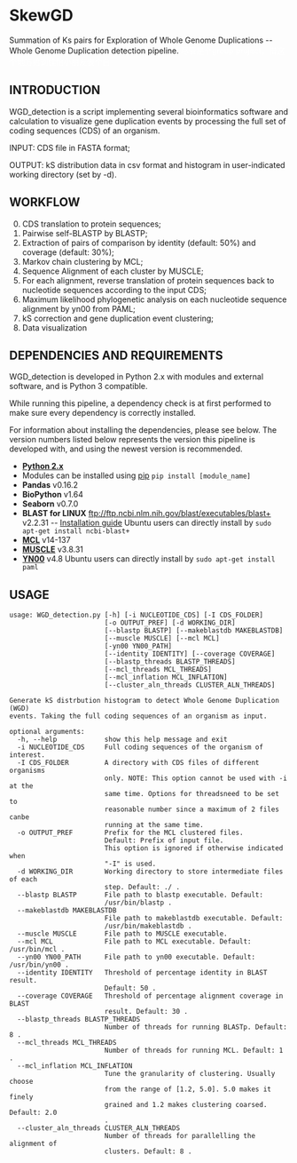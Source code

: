 # SkewGD
<p>
Summation of Ks pairs for Exploration of Whole Genome Duplications -- Whole Genome Duplication detection pipeline.
<span style='color:white'>尽管是个group project，借这个地方给刘佳怡小朋友表个白</span></p>

INTRODUCTION
------------

WGD_detection is a script implementing several bioinformatics software and calculation to visualize gene duplication events by processing the full set of coding sequences (CDS) of an organism.

INPUT: CDS file in FASTA format;

OUTPUT: kS distribution data in csv format and histogram in user-indicated working directory (set by -d).


WORKFLOW
--------

0. CDS translation to protein sequences;
1. Pairwise self-BLASTP by BLASTP;
2. Extraction of pairs of comparison by identity (default: 50%) and coverage (default: 30%);
3. Markov chain clustering by MCL;
4. Sequence Alignment of each cluster by MUSCLE;
5. For each alignment, reverse translation of protein sequences back to nucleotide sequences according to the input CDS;
6. Maximum likelihood phylogenetic analysis on each nucleotide sequence alignment by yn00 from PAML;
7. kS correction and gene duplication event clustering;
8. Data visualization


DEPENDENCIES AND REQUIREMENTS
-----------------------------

WGD_detection is developed in Python 2.x with modules and external software, and is Python 3 compatible.

While running this pipeline, a dependency check is at first performed to make sure every dependency is correctly installed.

For information about installing the dependencies, please see below. The version numbers listed below represents the version
this pipeline is developed with, and using the newest version is recommended.

* [**Python 2.x**](https://www.python.org/)
*   Modules can be installed using [pip](https://pip.pypa.io/en/stable/installing/) `pip install [module_name]`
*   **Pandas** v0.16.2
*   **BioPython** v1.64
*   **Seaborn** v0.7.0
* **BLAST for LINUX** ftp://ftp.ncbi.nlm.nih.gov/blast/executables/blast+ v2.2.31 -- [Installation guide](http://www.ncbi.nlm.nih.gov/books/NBK52640/) Ubuntu users can directly install by ```sudo apt-get install ncbi-blast+```
* [**MCL**](http://micans.org/mcl/) v14-137
* [**MUSCLE**](http://www.drive5.com/muscle/) v3.8.31
* [**YN00**](http://abacus.gene.ucl.ac.uk/software/paml.html#download) v4.8 Ubuntu users can directly install by ```sudo apt-get install paml```


USAGE
-----

```
usage: WGD_detection.py [-h] [-i NUCLEOTIDE_CDS] [-I CDS_FOLDER]
                        [-o OUTPUT_PREF] [-d WORKING_DIR] 
                        [--blastp BLASTP] [--makeblastdb MAKEBLASTDB]
                        [--muscle MUSCLE] [--mcl MCL]
                        [-yn00 YN00_PATH]
                        [--identity IDENTITY] [--coverage COVERAGE]
                        [--blastp_threads BLASTP_THREADS]
                        [--mcl_threads MCL_THREADS]
                        [--mcl_inflation MCL_INFLATION]
                        [--cluster_aln_threads CLUSTER_ALN_THREADS]

Generate kS distrbution histogram to detect Whole Genome Duplication (WGD)
events. Taking the full coding sequences of an organism as input.

optional arguments:
  -h, --help            show this help message and exit
  -i NUCLEOTIDE_CDS     Full coding sequences of the organism of interest.
  -I CDS_FOLDER         A directory with CDS files of different organisms
                        only. NOTE: This option cannot be used with -i at the
                        same time. Options for threadsneed to be set to
                        reasonable number since a maximum of 2 files canbe
                        running at the same time.
  -o OUTPUT_PREF        Prefix for the MCL clustered files. 
                        Default: Prefix of input file.
                        This option is ignored if otherwise indicated when 
                        "-I" is used.
  -d WORKING_DIR        Working directory to store intermediate files of each
                        step. Default: ./ .
  --blastp BLASTP       File path to blastp executable. Default:
                        /usr/bin/blastp .
  --makeblastdb MAKEBLASTDB
                        File path to makeblastdb executable. Default:
                        /usr/bin/makeblastdb .
  --muscle MUSCLE       File path to MUSCLE executable.
  --mcl MCL             File path to MCL executable. Default: /usr/bin/mcl .
  --yn00 YN00_PATH      File path to yn00 executable. Default: /usr/bin/yn00 .
  --identity IDENTITY   Threshold of percentage identity in BLAST result.
                        Default: 50 .
  --coverage COVERAGE   Threshold of percentage alignment coverage in BLAST
                        result. Default: 30 .
  --blastp_threads BLASTP_THREADS
                        Number of threads for running BLASTp. Default: 8 .
  --mcl_threads MCL_THREADS
                        Number of threads for running MCL. Default: 1 .
  --mcl_inflation MCL_INFLATION
                        Tune the granularity of clustering. Usually choose
                        from the range of [1.2, 5.0]. 5.0 makes it finely
                        grained and 1.2 makes clustering coarsed. Default: 2.0
                        .
  --cluster_aln_threads CLUSTER_ALN_THREADS
                        Number of threads for parallelling the alignment of
                        clusters. Default: 8 .
```
